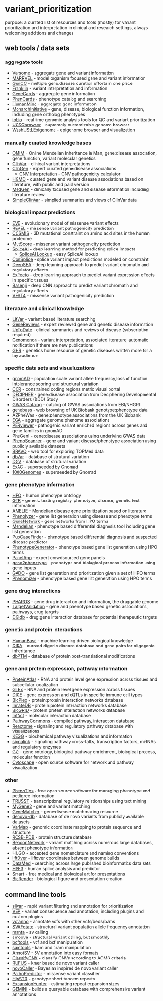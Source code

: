 # variant_prioritization
purpose: a curated list of resources and tools (mostly) for variant prioritization and interpretation in clinical and research settings, always welcoming additions and changes

## web tools / data sets

### aggregate tools
- [Varsome](https://varsome.com/) - aggregate gene and variant information 
- [MARRVEL](http://marrvel.org/) - model organism focused gene and variant information
- [GenCC](https://thegencc.org) - multiple gene:disease curation efforts in one place
- [Franklin](https://franklin.genoox.com/) - variant interpretation and information
- [GeneCards](http://www.genecards.org/) - aggregate gene information
- [PhenCards](https://phencards.org/) - phenotype catalog and searching
- [HumanMine](http://www.humanmine.org/) - aggregate gene information
- [MonarchInitiative](https://monarchinitiative.org/) - gene, disease, biological function information, including gene ortholog phenotypes
- [iobio](http://iobio.io/) - real time genomic analysis tools for QC and variant prioritization
- [UCSCbrowser](https://genome.ucsc.edu/cgi-bin/hgTracks?hgsid=724544049_pngh3ffiA9LYDPiWojHaNAcDu3CA) - supremely customizable genome browser
- [WashUStLEpigenome](http://epigenomegateway.wustl.edu/browser/) - epigenome browser and visualization

### manually curated knowledge bases
- [OMIM](http://omim.org/) - Online Mendelian Inheritance in Man, gene:disease association, gene function, variant molecular genetics
- [ClinVar](https://www.ncbi.nlm.nih.gov/clinvar/) - clinical variant interpretations
- [ClinGen](https://www.clinicalgenome.org/) - expert curated gene:disease associations
  - [CNV Interpretation](http://cnvcalc.clinicalgenome.org/cnvcalc/) - CNV pathogenicity calculator
- [HGMD](http://www.hgmd.cf.ac.uk/ac/index.php) - curated gene and variant disease associations based on literature, with public and paid version
- [MedGen](https://www.ncbi.nlm.nih.gov/medgen/) - clinically focused gene and disease information including literature review
- [SimpleClinVar](http://simple-clinvar.broadinstitute.org/) - simplied summaries and views of ClinVar data

### biological impact predictions
- [EVE](https://evemodel.org/) - evolutionary model of missense variant effects
- [REVEL](https://sites.google.com/site/revelgenomics/) - missense variant pathogenicity prediction 
- [COSMIS](https://github.com/CapraLab/cosmis) - 3D mutational constraint on amino acid sites in the human proteome
- [MutScore](https://mutscore-wgt7hvakhq-ew.a.run.app/) - missense variant pathogenicity prediction 
- [SpliceAI](https://github.com/Illumina/SpliceAI) - deep learning method for predicting splice impacts
  - [SpliceAI Lookup](https://spliceailookup.broadinstitute.org/) - easy SpliceAI lookup
- [ConSplice](https://github.com/mikecormier/ConSplice) - splice variant impact predictions modeled on constraint
- [DeepSEA](http://deepsea.princeton.edu/) - deep learning approach to predict variant chromatin and regulatory effects
- [ExPecto](https://github.com/FunctionLab/ExPecto) - deep learning approach to predict variant expression effects in specific tissues
- [Basenji](https://github.com/calico/basenji) - deep CNN approach to predict variant chromatin and regulatory effects
- [VEST4](https://karchinlab.org/apps/appVest.html) - missense variant pathogenicity prediction

### literature and clinical knowledge 
- [LitVar](https://www.ncbi.nlm.nih.gov/CBBresearch/Lu/Demo/LitVar/#!?query=) - variant based literature searching
- [GeneReviews](https://www.ncbi.nlm.nih.gov/books/NBK1116/) - expert reviewed gene and genetic disease information
- [UpToDate](https://www.uptodate.com/contents/search) - clinical summaries and reviews of disease (subscription required)
- [Genomenon](https://www.genomenon.com/) - variant interpretation, associated literature, automatic notification if there are new publications
- [GHR](https://ghr.nlm.nih.gov/) - genetics home resource of genetic diseases written more for a lay audience

### specific data sets and visualuzations
- [gnomAD](https://gnomad.broadinstitute.org/) - population scale variant allele frequency,loss of function intolerance scoring and structural variation
- [CCR](https://s3.us-east-2.amazonaws.com/ccrs/ccr.html) - constrained coding regions metric visual portal
- [DECIPHER](https://decipher.sanger.ac.uk/) - gene:disease association from Deciphering Developmental Disorders (DDD) Study
- [GWAS Catalog](https://www.ebi.ac.uk/gwas/) - catalog of GWAS associations from EBI/NHGRI
- [genebass](https://genebass.org/) - web browsing of UK Biobank genotype:phenotype data
- [AZPheWas](https://azphewas.com/) - gene:phenotype associations from the UK Biobank
- [EGA](https://ega-archive.org/) - aggregate genome:phenome associations
- [PERviewer](http://per.broadinstitute.org/) - pathogenic variant enriched regions across genes and gene families in gnomAD
- [PheGenI](https://www.ncbi.nlm.nih.gov/gap/phegeni/) - gene:disease associations using underlying GWAS data
- [PhenoScanner](http://www.phenoscanner.medschl.cam.ac.uk/phenoscanner) - gene and variant disease/phenotype association using publicly available datasets
- [BRAVO](https://bravo.sph.umich.edu/) - web tool for exploring TOPMed data
- [dbVar](https://www.ncbi.nlm.nih.gov/dbvar) - database of strutural variation
- [DGV](http://dgv.tcag.ca/dgv/app/home) - database of strutural variation
- [ExAC](http://exac.broadinstitute.org/) - superseeded by Gnomad
- [1000Genomes](http://www.internationalgenome.org/data/) - superseeded by Gnomad

### gene:phenotype information
- [HPO](https://hpo.jax.org/) - human phenotype ontology
- [GTR](https://www.ncbi.nlm.nih.gov/gtr/) - genetic testing registry, phenotype, disease, genetic test information
- [AMELIE](https://amelie.stanford.edu/) - Mendelian disease gene prioritization based on literature
- [Phenolyzer](http://phenolyzer.wglab.org/) - gene list generation using disease and phenotype terms
- [GeneNetwork](https://www.genenetwork.nl/) - gene networks from HPO terms
- [Mendelian](https://app.mendelian.co/) - phenotype based differential diagnosis tool including gene list generation
- [PubCaseFinder](https://pubcasefinder.dbcls.jp/) - phenotype based differential diagnosis and suspected disease predictor
- [PhenotypeGenerator](https://www.kimg.eu/generator/) - phenotype based gene list generation using HPO terms
- [PanelApp](https://panelapp.genomicsengland.co.uk/) - expert crowdsourced gene panels
- [gene2phenotype](https://www.ebi.ac.uk/gene2phenotype) - phenotype and biological process information using gene inputs
- [GADO](https://genenetwork.nl/gado/) - gene list generation and prioritization given a set of HPO terms
- [Phenomizer](http://compbio.charite.de/phenomizer/) - phenotype based gene list generation using HPO terms

### gene:drug interactions
- [PHAROS](https://pharos.ncats.nih.gov/) - gene:drug interaction and information, the druggable genome
- [TargetValidation](https://www.targetvalidation.org/) - gene and phenotype based genetic associations, pathways, drug targets
- [DGIdb](http://www.dgidb.org/) - drug:gene interaction database for potential therapeutic targets

### genetic and protein interactions
- [HumanBase](https://humanbase.io/) - machine learning driven biological knowledge
- [DIDA](http://dida.ibsquare.be/) - curated digenic disease database and gene pairs for oligogenic inheritance 
- [dbPTM](https://awi.cuhk.edu.cn/dbPTM/) - database of protein post-translational modifications

### gene and protein expression, pathway information
- [ProteinAtlas](http://www.proteinatlas.org/) - RNA and protein level gene expression across tissues and subcellular localization
- [GTEx](https://gtexportal.org/) - RNA and protein level gene expression across tissues
- [DICE](https://dice-database.org/) - gene expression and eQTLs in specific immune cell types
- [BioPlex](http://bioplex.hms.harvard.edu/) - protein:protein interaction networks database
- [InnateDB](http://www.innatedb.ca/) - protein:protein interaction networks database
- [BioGRID](https://thebiogrid.org/) - protein:protein interaction networks database
- [IntAct](https://www.ebi.ac.uk/intact/) - molecular interaction database
- [PathwayCommons](https://www.pathwaycommons.org/) - compiled pathway, interaction database
- [Reactome](https://reactome.org/) - signaling and regulatory pathway database with visualizations
- [KEGG](http://www.genome.jp/kegg/pathway.html) - biochemical pathway visualizations and information
- [signalink](http://signalink.org/) - signaling pathway cross-talks, transcription factors, miRNAs and regulatory enzymes
- [GO](http://geneontology.org/) - gene ontology, biological pathway enrichment, biological process, molecular function
- [Cytoscape](https://cytoscape.org/) - open source software for network and pathway visualization

### other

- [PhenoTips](https://phenotips.org/) - free open source software for managing phenotype and pedigree information 
- [TRUSST](https://www.grnpedia.org/trrust/) - transcriptional regulatory relationships using text mining
- [MyGene2](https://mygene2.org/MyGene2/) - gene and variant matching
- [GeneMatcher](https://genematcher.org/) - gene:disease matchmaking resource
- [denovo-db](http://denovo-db.gs.washington.edu/denovo-db/) - database of de novo variants from publicly available datasets
- [VarMap](https://www.ebi.ac.uk/thornton-srv/databases/cgi-bin/DisaStr/GetPage.pl?varmap=TRUE) - genomic coordinate mapping to protein sequence and structure
- [RCSB-PDB](https://www.rcsb.org/) - protein structure database
- [BeaconNetwork](https://beacon-network.org/) - variant matching across numerous large databases, absent phenotype information
- [HUGO](https://genenames.org/) - accepted gene nomenclature and naming conventions
- [liftOver](https://genome.ucsc.edu/cgi-bin/hgLiftOver) - liftover coordinates between genome builds
- [DataMed](https://datamed.org/) - searching across large published bioinformatics data sets
- [HSF3](http://www.umd.be/HSF3/index.html) - human splice analysis and predictor
- [Smart](https://smart.servier.com/) - free medical and biological art for presentations 
- [BioRender](https://biorender.com/) - biological figure and presentation creation

## command line tools

- [slivar](https://github.com/brentp/slivar) - rapid variant filtering and annotation for prioritization
- [VEP](https://uswest.ensembl.org/info/docs/tools/vep/script/index.html) - variant consequence and annotation, including plugins and custom plugins
- [vcfanno](https://github.com/brentp/vcfanno) - annotate vcfs with other vcfs/beds/bams
- [SVAFotate](https://github.com/fakedrtom/SVAFotate) - structural variant population allele frequency annotation
- [manta](https://github.com/Illumina/manta) - sv calling
- [smoove](https://github.com/brentp/smoove) - structural variant calling, but smoothly
- [bcftools](https://github.com/samtools/bcftools) - vcf and bcf manipulation
- [samtools](https://github.com/samtools) - bam and cram manipulation
- [AnnotSV](https://lbgi.fr/AnnotSV/) - SV annotation into easy formats
- [ClassifyCNV](https://github.com/Genotek/ClassifyCNV) - classify CNVs according to ACMG criteria
- [RUFUS](https://github.com/jandrewrfarrell/RUFUS) - kmer based de novo variant caller
- [novoCaller](https://github.com/bgm-cwg/novoCaller) - Bayesian inspired de novo variant caller
- [PathoPredictor](https://github.com/samesense/pathopredictor) - missense variant classifier
- [HipSTR](https://github.com/tfwillems/HipSTR) - genotype short tandem repeats
- [ExpansionHunter](https://github.com/Illumina/ExpansionHunter) - estimating repeat expansion sizes
- [GEMINI](https://github.com/arq5x/gemini) - builds a queryable database with comprehensive variant annotations
